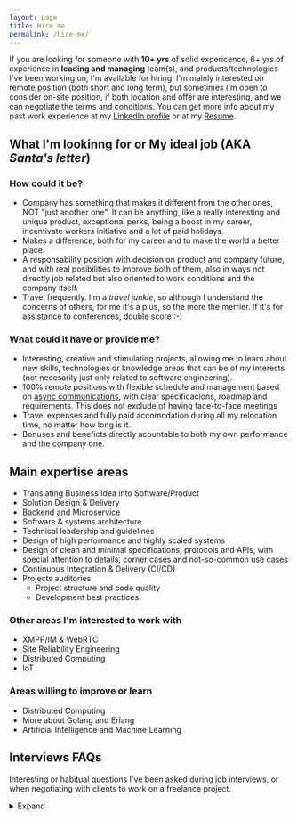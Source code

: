 ```yaml
---
layout: page
title: Hire me
permalink: /hire-me/
---
```


If you are looking for someone with **10+ yrs** of solid expericence, 6+ yrs of experience
in **leading and managing** team(s), and products/technologies I've been working on, I'm
available for hiring. I'm mainly interested on remote position (both
short and long term), but sometimes I'm open to consider on-site position, if both location and offer are interesting, and we can negotiate
the terms and conditions. You can get more info about my past work experience at
my [LinkedIn profile](https://www.linkedin.com/in/osmangoninahid/) or at my
[Resume](https://www.osmangoni.info/osman-resume.pdf).


## What I'm lookinng for or My ideal job (AKA *Santa's letter*)


### How could it be?

- Company has something that makes it different from the other ones,
  NOT "just another one". It can be anything, like a really interesting
  and unique product, exceptional perks, being a boost in my career, incentivate
  workers initiative and a lot of paid holidays.
- Makes a difference, both for my career and to make the world a better place.
- A responsability position with decision on product and company future, and
  with real posibilities to improve both of them, also in ways not directly job
  related but also oriented to work conditions and the company itself.
- Travel frequently. I'm a *travel junkie*, so although I understand the
  concerns of others, for me it's a plus, so the more the merrier. If it's for
  assistance to conferences, double score :-)

### What could it have or provide me?

- Interesting, creative and stimulating projects, allowing me to learn about new
  skills, technologies or knowledge areas that can be of my interests (not
  necesarily just only related to software engineering).
- 100% remote positions with flexible schedule and management based on
  [async communications](https://doist.com/blog/asynchronous-communication/),
  with clear specificacions, roadmap and requirements. This does not exclude of
  having face-to-face meetings
- Travel expenses and fully paid accomodation during all my relocation time, no
  matter how long is it.
- Bonuses and beneficts directly acountable to both my own performance and the
  company one.

## Main expertise areas

- Translating Business Idea into Software/Product
- Solution Design & Delivery
- Backend and Microservice
- Software & systems architecture
- Technical leadership and guidelines
- Design of high performance and highly scaled systems
- Design of clean and minimal specifications, protocols and APIs, with special
  attention to details, corner cases and not-so-common use cases
- Continuous Integration & Delivery (CI/CD)
- Projects auditories
    - Project structure and code quality
    - Development best practices


### Other areas I'm interested to work with

- XMPP/IM & WebRTC
- Site Reliability Engineering
- Distributed Computing
- IoT

### Areas willing to improve or learn

- Distributed Computing
- More about Golang and Erlang
- Artificial Intelligence and Machine Learning



## Interviews FAQs

Interesting or habitual questions I've been asked during job interviews, or when
negotiating with clients to work on a freelance project.

<details>
<summary markdown='span'>Expand</summary>

### 🤝 Introduction questions

#### Why should I hire you? What makes you different from other candidates?

Engineering has been my vocation since I was 13 years old, I used to fix Diesel Engine,
Mobile, Radio,Tape-Recorder, MP3 Device, Electric Lgiht, Torch Light.
I started Computer Programming since 2012, Working as computers programmer professionally
since 2014 also being involved in Open Source communities since then.
I worked on various products, technologies, and collaborated with people from different
regions around the globe. I hired, mentored, and led teams of varying sizes, 
ensuring high productivity within cross-functional dynamics. I designed, developed and
scaled high perfomant product which is serving multi-million concurrent traffic.
I got awarded with many titles across the team for my perfomance and achievements in past.
I'm proud to say that I have been able to work all my life in my true passion.

My background has provided me a lot of experience and knowledge in almost all
software engineering areas, both professionally or in side projects, so I can
be able to understand the implications of each decision at several levels (extra
costs, delays, performance issues, bandwidth usage, user experience, possible
bottlenecks...), and clearly explain the systems tradeoffs and business
implications that are derived for each one of them. I love high edge technology
and to know how everything works and what's able to do. This gives me a tendency
to put technology on its limits, sometimes unconsciosly and anothers on
purposse, by using the code or service beyond the developer original intention,
but also to find and use the most concise, specific and idiomatic way of doing
the things by using any available feature or design decision that can help to
write a clean and maintenable code, that usually leads me to find bugs and usage
corner cases. That also has lead myself to put high attention on code quality
and to develop simple and minimal APIs in all the code I develop, and to enforce
that high quality standards on others.

#### What do your think about code tests? Do you do take-home code assignements?

Short answer: **YES**.

Long answer:

I have no problems about doing technical interviews, but I would appreciate "paid
code tests" policy, take-home code assignements.
I have many Open Source code in my [Github account](https://github.com/osmangoninahid)
and my [projects portfolio](projects.md), that clearly show my capabilities and code
quality standards, and the time I spend on your code tests is money I'm not
earning on my freelance projects, or time I'm not with my friends, family or
hobbies.

If you consider that's not enough and need to check yourself my work, you can
contract me for some hours as a freelance to do an actual task in your code
base, so you can evaluate my work on first hand. 

#### Where are you located?

Mostly I'm living in United Arab Emirates (UTC+4 timezone), but I'm also frequently travelling 
around UTC+1 UTC+5.5 and UTC+6 timezones

If your question is related to adjust your salary offer to life level costs, you
can target your offer to the region of London, Great Britain for western Europe
projects, and Abu Dhabi, United Arabic Emirates for middle East and Asia based
projects.

#### Are you available to relocate?

I'm interested mostly on hybrid or remote positions. 
I can consider in-site or reloation
depending of the location, offer and facilities.

### 💻 Technology

#### What's your favorite tech stack?

I don't have a fixed one and I'm flexible with the technology to be used, it
mostly depends on what one does the best fit for each project, but in general
terms, depending of what's the project scope and in order of preference, my
favorites ones are:

- **Low level**: `Erlang`
- **High level**: [Node.JS](https://nodejs.org) or
  [Golang](https://go.dev/)
  or 
  [Python](https://www.python.org/), depending on the priority on each poject
  about IO performance or code readibility.
- **UI**: CLI and terminal tools, web-based technologies.
- **Frameworks**:
  - [NestJS](https://nestjs.com/)
  - [Django](https://www.djangoproject.com/)
  - [Sanic](https://sanic.dev)
  - [Flask](https://flask.palletsprojects.com)
  - [Ejabberd](https://www.ejabberd.im/)

#### Are you interested in learning new technologies? Which ones and why?

At this moment I'm learning about Machine Learning and AI, where I'm more
interested in Generative AI and LLM.
and I'm improving my skills with Erlang programming language.
I'm also interested on improve my knowledge about WebRTC, Video
streaming and Network protocols.

I'm a hands-on learner and a bit obssesed with technical details, so if I get
some interesting project between my hands or find something that I think can be
fixed or improved, I don't have problems learning new skills or knowledge that
can be useful to me to do it, specially if they are stablished and future-proof
industrial standards and not just some temporally fashioned or hyped libraries
and frameworks.

### 🏆 Achievements

#### What's the technical challenge you are most proud of?

We encountered an overwhelming demand during our promotion, receiving **millions** of requests
and processing over **300** orders per minute. 
This surge in activity strained our system's performance and incurred significant 
costs in infrastructure and human resources required to operate and sustain the campaign.

I've designed and developed (along with team) a dynamic campaign module to launch a campaign
within short period of time (~30min) and handle large amount of traffic (e.g 1 million/min) smoothly. 
Through fine-tuning both the database and code, we significantly enhanced performance, leading to a 
**40%** decrease in overall cloud cost and an **80%** reduction in human resource costs.

You can find more info about this and other projects I've worked on and that I'm
proud of, both mine or from others, in the [projects](projects.md) page.

#### Could you share some numbers about the projects you've worked on? e.g.: users, requests, downloads, etc

- Champion (People's choice) of [NASA Space Apps Challenge Bangladesh in 2016](https://2016.spaceappschallenge.org/challenges/earth/earth-live/projects/agro-skylab-durbar)
- Co-founded and developed a very well-known open-source sentence based 
  easy "Bangla Programming Language" for kids and beginners named [Potaka();](https://potaka.io)
- Developed, deployed and scaled a nationwide tech eco-system for over **7 million** users, **2 million**
  app downloads and managing more than 1 million concurrent requests.
- [Currently](https://mycomera.com) Crafting and expanding solutions for **4+ million** users
   to ensure a smooth XMPP connection.
- CTO of [Evaly](https://play.google.com/store/apps/details?id=bd.com.evaly.evalyshop)

### 👨 Personal questions

#### Tell me about a real life, non-technical hack you've done

[Pendrive with 10TK](https://www.facebook.com/evaly.com.bd/posts/2562362547159790) Evaly introduced an aggressive offer: a 16GB pendrive priced at 10 BDT for the first 20,000 users who placed their orders promptly. 

Within just 10 minutes and 57 seconds of launching the deal, all 20,000 orders were filled.

Given the business's heavy presence on social media, primarily Facebook,
where about 90% of customers were connected, doubts arose swiftly. 
People began casting suspicion, alleging the promotion was a fraudulent marketing ploy. 
The speed at which 20,000 orders were claimed seemed implausible, prompting a wave of negative
comments and reactions across social media channels immediately after the deal concluded.

We endeavored to find a solution to reassure them that 20,000 orders had indeed been filled.
The commercial, customer experience, and management teams worked tirelessly to calm the situation,
halt negative reactions, and convey the truth.

Ultimately, the team(s) proposed a solution: posting the list of 20,000 order invoices on social media
to demonstrate their authenticity. However, there were concerns that some might still doubt 
the legitimacy of these invoices.

I suggested a resolution: urging successfully ordered individuals to comment with their invoice numbers
under a post. We specified that orders would be delivered based on the sequence of comments, 
following a first-come, first-served (FIFO) basis.

Upon making this announcement, we received over 9,000 comments within the initial 5 minutes. 
The uproar transformed into silence, accompanied by positive reactions from the audience.


#### What are your hobbies outside of work?

Outside of work, I like travelling, hanging out with friends, listening music,
reading and watching cricket and football matches.


#### If you could be able to organize an intelectual dinner, what three people (live or dead) would you invite?

The two first ones would be
[Muhammad Yunus](https://en.wikipedia.org/wiki/Muhammad_Yunus)
[Elon Musk](https://en.wikipedia.org/wiki/Elon_Musk)

Third one would be a bit more difficult to choose between
[Mohammad Rassel](https://www.linkedin.com/in/mohammadrassel/), one of the most
brilliant master-minds I've ever meet.
and
[Jack Ma](https://en.wikipedia.org/wiki/Jack_Ma)
 or
[Steve Jobs](https://en.wikipedia.org/wiki/Steve_Jobs). That would make four and
no three persons, but being there all of us 5, that would be a really
interesting dinner and maybe new projects or new ideas would appear there.


### 🏢 Company culture

#### What types of companies have you worked in? e.g.: startups, consulting, enterprise, agencies, etc

I've worked for one stablished enterprises like
[Grameephone](https://www.grameenphone.com/) as part-time consultant, and a couple of times for consulting
firms or freelance agencies, but the ones I've worked more times and enjoyed the
most has always been freelance projects on my own and startups.

#### What type of company would you like to work for and why?

I like to work on startup companies, or in a startup-like minded team, since
they are the most creative and dynamic ones. I would like to work on research &
development or on a company that has its own product, and a company that's
mostly focused on the quality of their product and service over any other aspect,
instead of being directed by sales department or any predefined deadlines.


#### Do you prefer to work alone, or as part of a group?

I like to work in a group, specially on small ones, the cross-functional one
focused on a single project where there's a clear roadmap on what to do, 
or where technical expertise of co-workers is high and everybody is trying to do their best.
This open the door to the posibility of discuss the different approachs to the problems and learn
ones from the others.

#### Do you currently have a job? What do you like and dislike about it?

Currently I'm working as *Lead Engineer & Solution Architect* for [Comera](https://www.mycomera.com/) as
my main job and as part-time freelance developer, consultor and auditor. In that
way, I'm always actively looking for freelance projects to work on remote in my
spare time (maybe yours! :-D ).


#### If I made you an offer, what would make you to reject it?

If we get up to this point, probably I would have already consider the pros &
cons regarding changing my current job, so only I would reject a job offer if
the tasks I would be involved are not motivational enought, or the final salary
difference with my current job would not compensate the change.

</details>
